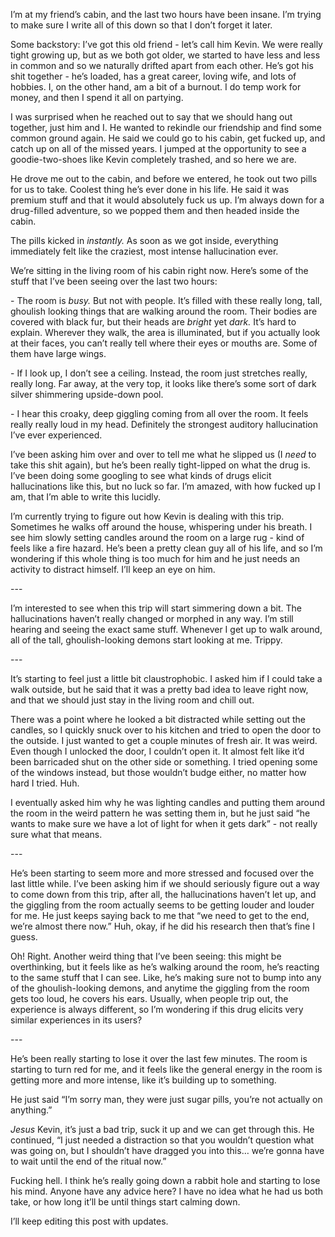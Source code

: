 I’m at my friend’s cabin, and the last two hours have been insane. I’m trying to make sure I write all of this down so that I don’t forget it later.

Some backstory: I’ve got this old friend - let’s call him Kevin. We were really tight growing up, but as we both got older, we started to have less and less in common and so we naturally drifted apart from each other. He’s got his shit together - he’s loaded, has a great career, loving wife, and lots of hobbies. I, on the other hand, am a bit of a burnout. I do temp work for money, and then I spend it all on partying.

I was surprised when he reached out to say that we should hang out together, just him and I. He wanted to rekindle our friendship and find some common ground again. He said we could go to his cabin, get fucked up, and catch up on all of the missed years. I jumped at the opportunity to see a goodie-two-shoes like Kevin completely trashed, and so here we are. 

He drove me out to the cabin, and before we entered, he took out two pills for us to take. Coolest thing he’s ever done in his life. He said it was premium stuff and that it would absolutely fuck us up. I’m always down for a drug-filled adventure, so we popped them and then headed inside the cabin. 

The pills kicked in *instantly.* As soon as we got inside, everything immediately felt like the craziest, most intense hallucination ever. 

We’re sitting in the living room of his cabin right now. Here’s some of the stuff that I’ve been seeing over the last two hours: 

\- The room is *busy.* But not with people. It’s filled with these really long, tall, ghoulish looking things that are walking around the room. Their bodies are covered with black fur, but their heads are *bright* yet *dark.* It’s hard to explain. Wherever they walk, the area is illuminated, but if you actually look at their faces, you can’t really tell where their eyes or mouths are. Some of them have large wings. 

\- If I look up, I don’t see a ceiling. Instead, the room just stretches really, really long. Far away, at the very top, it looks like there’s some sort of dark silver shimmering upside-down pool. 

\- I hear this croaky, deep giggling coming from all over the room. It feels really really loud in my head. Definitely the strongest auditory hallucination I’ve ever experienced. 

I’ve been asking him over and over to tell me what he slipped us (I *need* to take this shit again), but he’s been really tight-lipped on what the drug is. I’ve been doing some googling to see what kinds of drugs elicit hallucinations like this, but no luck so far. I’m amazed, with how fucked up I am, that I’m able to write this lucidly. 

I’m currently trying to figure out how Kevin is dealing with this trip. Sometimes he walks off around the house, whispering under his breath. I see him slowly setting candles around the room on a large rug - kind of feels like a fire hazard. He’s been a pretty clean guy all of his life, and so I’m wondering if this whole thing is too much for him and he just needs an activity to distract himself. I’ll keep an eye on him. 

\---

I’m interested to see when this trip will start simmering down a bit. The hallucinations haven’t really changed or morphed in any way. I’m still hearing and seeing the exact same stuff. Whenever I get up to walk around, all of the tall, ghoulish-looking demons start looking at me. Trippy. 

\---

It’s starting to feel just a little bit claustrophobic. I asked him if I could take a walk outside, but he said that it was a pretty bad idea to leave right now, and that we should just stay in the living room and chill out. 

There was a point where he looked a bit distracted while setting out the candles, so I quickly snuck over to his kitchen and tried to open the door to the outside. I just wanted to get a couple minutes of fresh air. It was weird. Even though I unlocked the door, I couldn’t open it. It almost felt like it’d been barricaded shut on the other side or something. I tried opening some of the windows instead, but those wouldn’t budge either, no matter how hard I tried. Huh. 

I eventually asked him why he was lighting candles and putting them around the room in the weird pattern he was setting them in, but he just said “he wants to make sure we have a lot of light for when it gets dark” - not really sure what that means. 

\---

He’s been starting to seem more and more stressed and focused over the last little while. I’ve been asking him if we should seriously figure out a way to come down from this trip, after all, the hallucinations haven’t let up, and the giggling from the room actually seems to be getting louder and louder for me. He just keeps saying back to me that “we need to get to the end, we’re almost there now.” Huh, okay, if he did his research then that’s fine I guess.

Oh! Right. Another weird thing that I’ve been seeing: this might be overthinking, but it feels like as he’s walking around the room, he’s reacting to the same stuff that I can see. Like, he’s making sure not to bump into any of the ghoulish-looking demons, and anytime the giggling from the room gets too loud, he covers his ears. Usually, when people trip out, the experience is always different, so I’m wondering if this drug elicits very similar experiences in its users?

\---

He’s been really starting to lose it over the last few minutes. The room is starting to turn red for me, and it feels like the general energy in the room is getting more and more intense, like it’s building up to something. 

He just said “I’m sorry man, they were just sugar pills, you’re not actually on anything.” 

*Jesus* Kevin, it’s just a bad trip, suck it up and we can get through this. He continued, “I just needed a distraction so that you wouldn’t question what was going on, but I shouldn’t have dragged you into this… we’re gonna have to wait until the end of the ritual now.”

Fucking hell. I think he’s really going down a rabbit hole and starting to lose his mind. Anyone have any advice here? I have no idea what he had us both take, or how long it’ll be until things start calming down. 

I’ll keep editing this post with updates.